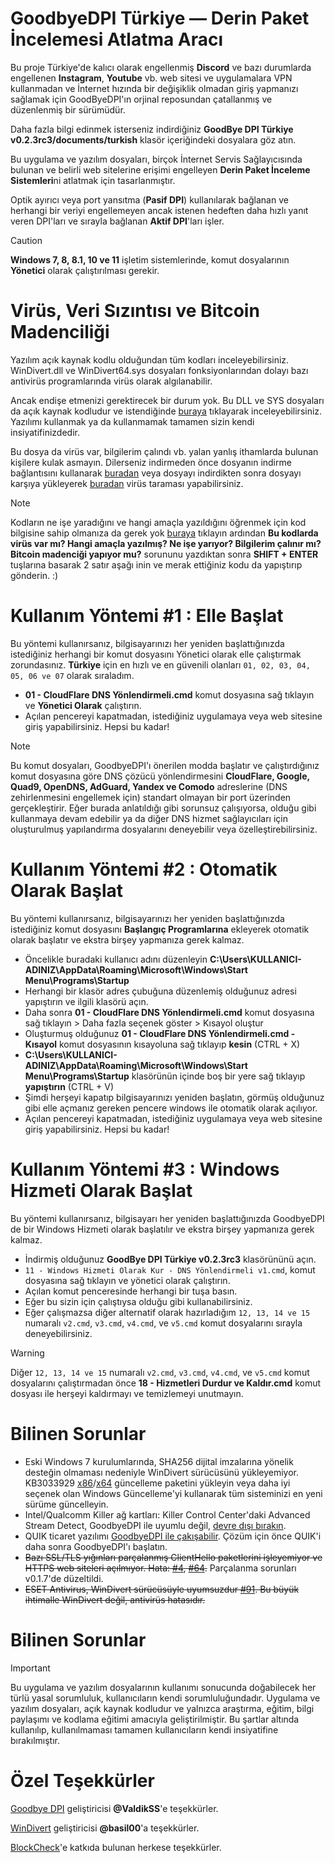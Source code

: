 GoodbyeDPI Türkiye — Derin Paket İncelemesi Atlatma Aracı
=========================
Bu proje Türkiye'de kalıcı olarak engellenmiş **Discord** ve bazı durumlarda engellenen **Instagram**, **Youtube** vb. web sitesi ve uygulamalara VPN kullanmadan ve İnternet hızında bir değişiklik olmadan giriş yapmanızı sağlamak için GoodByeDPI'ın orjinal reposundan çatallanmış ve düzenlenmiş bir sürümüdür.

Daha fazla bilgi edinmek isterseniz indirdiğiniz **GoodBye DPI Türkiye v0.2.3rc3/documents/turkish** klasör içeriğindeki dosyalara göz atın.

Bu uygulama ve yazılım dosyaları, birçok İnternet Servis Sağlayıcısında bulunan ve belirli web sitelerine erişimi engelleyen **Derin Paket İnceleme Sistemleri**ni atlatmak için tasarlanmıştır.

Optik ayırıcı veya port yansıtma (**Pasif DPI**) kullanılarak bağlanan ve herhangi bir veriyi engellemeyen ancak istenen hedeften daha hızlı yanıt veren DPI'ları ve sırayla bağlanan **Aktif DPI**'ları işler.

> [!CAUTION]
> **Windows 7, 8, 8.1, 10 ve 11** işletim sistemlerinde, komut dosyalarının **Yönetici** olarak çalıştırılması gerekir.

Virüs, Veri Sızıntısı ve Bitcoin Madenciliği
=========================
Yazılım açık kaynak kodlu olduğundan tüm kodları inceleyebilirsiniz. WinDivert.dll ve WinDivert64.sys dosyaları fonksiyonlarından dolayı bazı antivirüs programlarında virüs olarak algılanabilir.

Ancak endişe etmenizi gerektirecek bir durum yok. Bu DLL ve SYS dosyaları da açık kaynak kodludur ve istendiğinde [buraya](https://github.com/basil00/WinDivert) tıklayarak inceleyebilirsiniz. Yazılımı kullanmak ya da kullanmamak tamamen sizin kendi insiyatifinizdedir.

Bu dosya da virüs var, bilgilerim çalındı vb. yalan yanlış ithamlarda bulunan kişilere kulak asmayın. Dilerseniz indirmeden önce dosyanın indirme bağlantısını kullanarak [buradan](https://www.virustotal.com/gui/home/upload) veya dosyayı indirdikten sonra dosyayı karşıya yükleyerek [buradan](https://www.virustotal.com/gui/home/url) virüs taraması yapabilirsiniz.

> [!NOTE]
> Kodların ne işe yaradığını ve hangi amaçla yazıldığını öğrenmek için kod bilgisine sahip olmanıza da gerek yok [buraya](https://chatgpt.com/) tıklayın ardından **Bu kodlarda virüs var mı? Hangi amaçla yazılmış? Ne işe yarıyor? Bilgilerim çalınır mı? Bitcoin madenciği yapıyor mu?** sorununu yazdıktan sonra **SHIFT + ENTER** tuşlarına basarak 2 satır aşağı inin ve merak ettiğiniz kodu da yapıştırıp gönderin. :)

Kullanım Yöntemi #1 : Elle Başlat
=========================

Bu yöntemi kullanırsanız, bilgisayarınızı her yeniden başlattığınızda istediğiniz herhangi bir komut dosyasını Yönetici olarak elle çalıştırmak zorundasınız. **Türkiye** için en hızlı ve en güvenili olanları `01, 02, 03, 04, 05, 06 ve 07` olarak sıraladım.

* **01 - CloudFlare DNS Yönlendirmeli.cmd** komut dosyasına sağ tıklayın ve **Yönetici Olarak** çalıştırın.
* Açılan pencereyi kapatmadan, istediğiniz uygulamaya veya web sitesine giriş yapabilirsiniz. Hepsi bu kadar!

> [!NOTE]
Bu komut dosyaları, GoodbyeDPI'ı önerilen modda başlatır ve çalıştırdığınız komut dosyasına göre DNS çözücü yönlendirmesini **CloudFlare, Google, Quad9, OpenDNS, AdGuard, Yandex ve Comodo** adreslerine (DNS zehirlenmesini engellemek için) standart olmayan bir port üzerinden gerçekleştirir. Eğer burada anlatıldığı gibi sorunsuz çalışıyorsa, olduğu gibi kullanmaya devam edebilir ya da diğer DNS hizmet sağlayıcıları için oluşturulmuş yapılandırma dosyalarını deneyebilir veya özelleştirebilirsiniz.

Kullanım Yöntemi #2 : Otomatik Olarak Başlat
=========================
Bu yöntemi kullanırsanız, bilgisayarınızı her yeniden başlattığınızda istediğiniz komut dosyasını **Başlangıç Programlarına** ekleyerek otomatik olarak başlatır ve ekstra birşey yapmanıza gerek kalmaz.

* Öncelikle buradaki kullanıcı adını düzenleyin **C:\Users\KULLANICI-ADINIZ\AppData\Roaming\Microsoft\Windows\Start Menu\Programs\Startup**
* Herhangi bir klasör adres çubuğuna düzenlemiş olduğunuz adresi yapıştırın ve ilgili klasörü açın.
* Daha sonra **01 - CloudFlare DNS Yönlendirmeli.cmd** komut dosyasına sağ tıklayın > Daha fazla seçenek göster > Kısayol oluştur
* Oluşturmuş olduğunuz **01 - CloudFlare DNS Yönlendirmeli.cmd - Kısayol** komut dosyasının kısayoluna sağ tıklayıp **kesin** (CTRL + X)
* **C:\Users\KULLANICI-ADINIZ\AppData\Roaming\Microsoft\Windows\Start Menu\Programs\Startup** klasörünün içinde boş bir yere sağ tıklayıp **yapıştırın** (CTRL + V)
* Şimdi herşeyi kapatıp bilgisayarınızı yeniden başlatın, görmüş olduğunuz gibi elle açmanız gereken pencere windows ile otomatik olarak açılıyor.
* Açılan pencereyi kapatmadan, istediğiniz uygulamaya veya web sitesine giriş yapabilirsiniz. Hepsi bu kadar!

Kullanım Yöntemi #3 : Windows Hizmeti Olarak Başlat
=========================
Bu yöntemi kullanırsanız, bilgisayarı her yeniden başlattığınızda GoodbyeDPI de bir Windows Hizmeti olarak başlatılır ve ekstra birşey yapmanıza gerek kalmaz.

- İndirmiş olduğunuz **GoodBye DPI Türkiye v0.2.3rc3** klasörününü açın.
- `11 - Windows Hizmeti Olarak Kur - DNS Yönlendirmeli v1.cmd`, komut dosyasına sağ tıklayın ve yönetici olarak çalıştırın.
- Açılan komut penceresinde herhangi bir tuşa basın.
- Eğer bu sizin için çalıştıysa olduğu gibi kullanabilirsiniz.
- Eğer çalışmazsa diğer alternatif olarak hazırladığım `12, 13, 14 ve 15` numaralı `v2.cmd`, `v3.cmd`, `v4.cmd`, ve `v5.cmd` komut dosyalarını sırayla deneyebilirsiniz.

> [!WARNING]
> Diğer `12, 13, 14 ve 15` numaralı `v2.cmd`, `v3.cmd`, `v4.cmd`, ve `v5.cmd` komut dosyalarını çalıştırmadan önce **18 - Hizmetleri Durdur ve Kaldır.cmd** komut dosyası ile herşeyi kaldırmayı ve temizlemeyi unutmayın.

Bilinen Sorunlar
=========================
* Eski Windows 7 kurulumlarında, SHA256 dijital imzalarına yönelik desteğin olmaması nedeniyle WinDivert sürücüsünü yükleyemiyor. KB3033929 [x86](https://www.microsoft.com/en-us/download/details.aspx?id=46078)/[x64](https://www.microsoft.com/en-us/download/details.aspx?id=46148) güncelleme paketini yükleyin veya daha iyi seçenek olan Windows Güncelleme'yi kullanarak tüm sisteminizi en yeni sürüme güncelleyin.
* Intel/Qualcomm Killer ağ kartları: Killer Control Center'daki Advanced Stream Detect, GoodbyeDPI ile uyumlu değil, [devre dışı bırakın](https://github.com/ValdikSS/GoodbyeDPI/issues/541#issuecomment-2296038239).
* QUIK ticaret yazılımı [GoodbyeDPI ile çakışabilir](https://github.com/ValdikSS/GoodbyeDPI/issues/677#issuecomment-2390595606). Çözüm için önce QUIK'i daha sonra GoodbyeDPI'ı başlatın.
* ~~Bazı SSL/TLS yığınları parçalanmış ClientHello paketlerini işleyemiyor ve HTTPS web siteleri açılmıyor. Hata: [#4](https://github.com/ValdikSS/GoodbyeDPI/issues/4), [#64](https://github.com/ValdikSS/GoodbyeDPI/issues/64).~~ Parçalanma sorunları v0.1.7'de düzeltildi.
* ~~ESET Antivirus, WinDivert sürücüsüyle uyumsuzdur [#91](https://github.com/ValdikSS/GoodbyeDPI/issues/91). Bu büyük ihtimalle WinDivert değil, antivirüs hatasıdır.~~

Bilinen Sorunlar
=========================
> [!IMPORTANT]
Bu uygulama ve yazılım dosyalarının kullanımı sonucunda doğabilecek her türlü yasal sorumluluk, kullanıcıların kendi sorumluluğundadır. Uygulama ve yazılım dosyaları, açık kaynak kodludur ve yalnızca araştırma, eğitim, bilgi paylaşımı ve kodlama eğitimi amacıyla geliştirilmiştir. Bu şartlar altında kullanılıp, kullanılmaması tamamen kullanıcıların kendi insiyatifine bırakılmıştır. 

Özel Teşekkürler
=========================
[Goodbye DPI](https://github.com/ValdikSS/GoodbyeDPI) geliştiricisi **@ValdikSS**'e teşekkürler.

[WinDivert](https://github.com/basil00/WinDivert) geliştiricisi **@basil00**'a teşekkürler.

[BlockCheck](https://github.com/ValdikSS/blockcheck)'e katkıda bulunan herkese teşekkürler.
